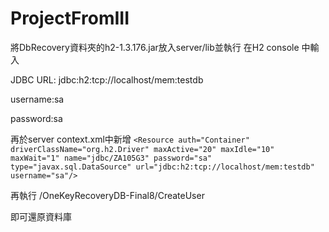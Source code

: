 # ProjectFromIII

將DbRecovery資料夾的h2-1.3.176.jar放入server/lib並執行 
在H2 console 中輸入

JDBC URL: jdbc:h2:tcp://localhost/mem:testdb 

username:sa

password:sa 

再於server context.xml中新增
`<Resource auth="Container" driverClassName="org.h2.Driver" maxActive="20" maxIdle="10" maxWait="1" name="jdbc/ZA105G3" password="sa" type="javax.sql.DataSource" url="jdbc:h2:tcp://localhost/mem:testdb" username="sa"/>`

再執行
/OneKeyRecoveryDB-Final8/CreateUser 

即可還原資料庫
